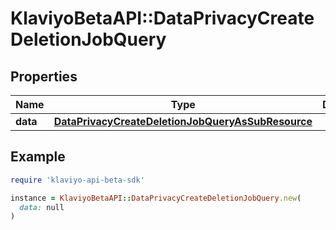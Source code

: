 # KlaviyoBetaAPI::DataPrivacyCreateDeletionJobQuery

## Properties

| Name | Type | Description | Notes |
| ---- | ---- | ----------- | ----- |
| **data** | [**DataPrivacyCreateDeletionJobQueryAsSubResource**](DataPrivacyCreateDeletionJobQueryAsSubResource.md) |  |  |

## Example

```ruby
require 'klaviyo-api-beta-sdk'

instance = KlaviyoBetaAPI::DataPrivacyCreateDeletionJobQuery.new(
  data: null
)
```

